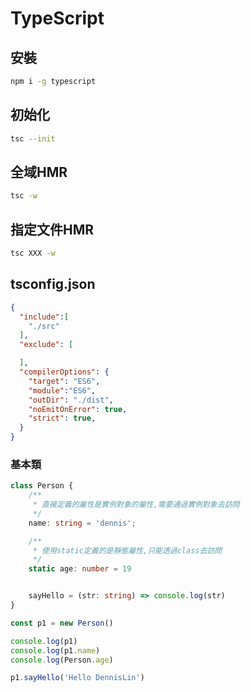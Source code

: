 # TypeScript

## 安裝
```bash
npm i -g typescript
```

## 初始化
```bash
tsc --init
```

## 全域HMR
```bash
tsc -w
```

## 指定文件HMR
```bash
tsc XXX -w
```

## tsconfig.json
```json
{
  "include":[
    "./src"
  ],
  "exclude": [

  ],
  "compilerOptions": {
    "target": "ES6",
    "module":"ES6",    
    "outDir": "./dist",
    "noEmitOnError": true,
    "strict": true, 
  }
}
```


### 基本類
```ts
class Person {
    /**
     * 直接定義的屬性是實例對象的屬性,需要通過實例對象去訪問
     */
    name: string = 'dennis';

    /**
     * 使用static定義的是靜態屬性,只能透過class去訪問
     */
    static age: number = 19


    sayHello = (str: string) => console.log(str)
}

const p1 = new Person()

console.log(p1)
console.log(p1.name)
console.log(Person.age)

p1.sayHello('Hello DennisLin')


```